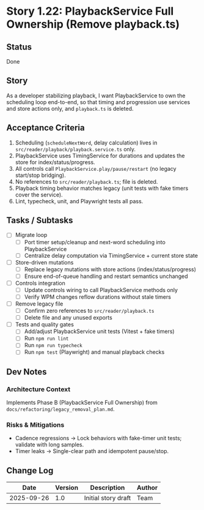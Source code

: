 # Story 1.22: PlaybackService Full Ownership (Remove playback.ts)

## Status
Done

## Story
As a developer stabilizing playback,
I want PlaybackService to own the scheduling loop end-to-end,
so that timing and progression use services and store actions only, and `playback.ts` is deleted.

## Acceptance Criteria
1. Scheduling (`scheduleNextWord`, delay calculation) lives in `src/reader/playback/playback.service.ts` only.
2. PlaybackService uses TimingService for durations and updates the store for index/status/progress.
3. All controls call `PlaybackService.play/pause/restart` (no legacy start/stop bridging).
4. No references to `src/reader/playback.ts`; file is deleted.
5. Playback timing behavior matches legacy (unit tests with fake timers cover the service).
6. Lint, typecheck, unit, and Playwright tests all pass.

## Tasks / Subtasks
- [ ] Migrate loop
  - [ ] Port timer setup/cleanup and next-word scheduling into PlaybackService
  - [ ] Centralize delay computation via TimingService + current store state
- [ ] Store-driven mutations
  - [ ] Replace legacy mutations with store actions (index/status/progress)
  - [ ] Ensure end-of-queue handling and restart semantics unchanged
- [ ] Controls integration
  - [ ] Update controls wiring to call PlaybackService methods only
  - [ ] Verify WPM changes reflow durations without stale timers
- [ ] Remove legacy file
  - [ ] Confirm zero references to `src/reader/playback.ts`
  - [ ] Delete file and any unused exports
- [ ] Tests and quality gates
  - [ ] Add/adjust PlaybackService unit tests (Vitest + fake timers)
  - [ ] Run `npm run lint`
  - [ ] Run `npm run typecheck`
  - [ ] Run `npm test` (Playwright) and manual playback checks

## Dev Notes
### Architecture Context
Implements Phase B (PlaybackService Full Ownership) from `docs/refactoring/legacy_removal_plan.md`.

### Risks & Mitigations
- Cadence regressions → Lock behaviors with fake-timer unit tests; validate with long samples.
- Timer leaks → Single-clear path and idempotent pause/stop.

## Change Log
| Date | Version | Description | Author |
|------|---------|-------------|--------|
| 2025-09-26 | 1.0 | Initial story draft | Team |
